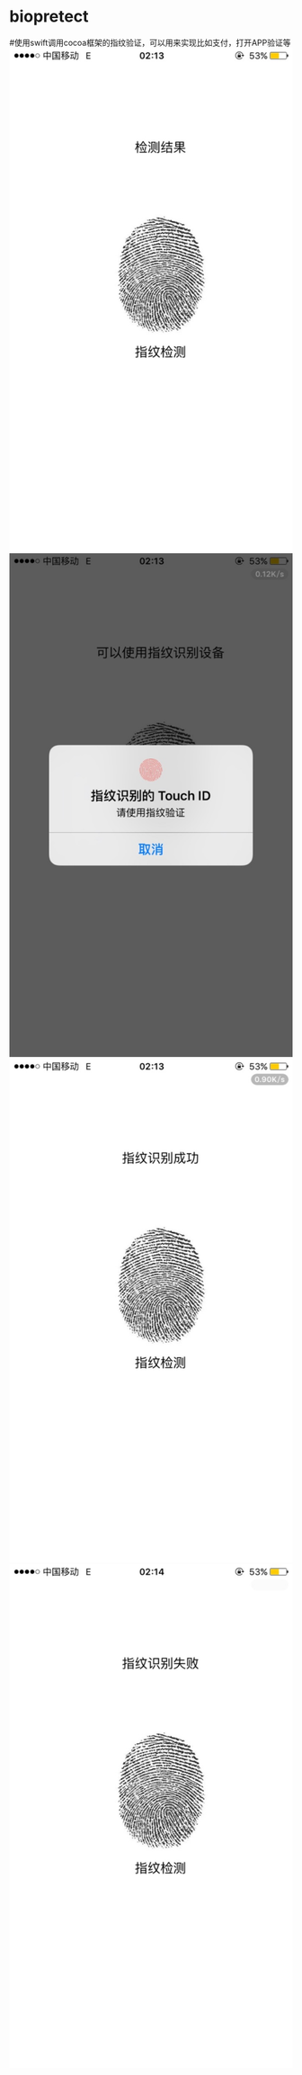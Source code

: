 # biopretect
#使用swift调用cocoa框架的指纹验证，可以用来实现比如支付，打开APP验证等
![](https://github.com/sidetlw/biopretect/blob/master/bioProtect/shot/thumb_IMG_4206_1024.jpg)
![](https://github.com/sidetlw/biopretect/blob/master/bioProtect/shot/thumb_IMG_4208_1024.jpg)
![](https://github.com/sidetlw/biopretect/blob/master/bioProtect/shot/thumb_IMG_4207_1024.jpg)
![](https://github.com/sidetlw/biopretect/blob/master/bioProtect/shot/thumb_IMG_4209_1024.jpg)
